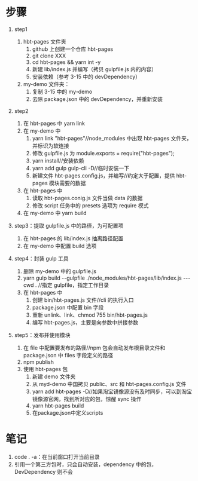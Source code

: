 # 步骤

1. step1

   1. hbt-pages 文件夹
      1. github 上创建一个仓库 hbt-pages
      2. git clone XXX
      3. cd hbt-pages && yarn int -y
      4. 新建 lib/index.js 并编写（拷贝 gulpfile.js 内的内容）
      5. 安装依赖（参考 3-15 中的 devDependency）
   2. my-demo 文件夹：
      1. 复制 3-15 中的 my-demo
      2. 去除 package.json 中的 devDependency，并重新安装

2. step2
   1. 在 hbt-pages 中 yarn link
   2. 在 my-demo 中
      1. yarn link "hbt-pages"//node_modules 中出现 hbt-pages 文件夹，并标识为软连接
      2. 修改 gulpfile.js 为 module.exports = require("hbt-pages");
      3. yarn install//安装依赖
      4. yarn add gulp gulp-cli -D//临时安装一下
      5. 新建文件 hbt-pages.config.js，并编写//约定大于配置，提供 hbt-pages 模块需要的数据
   3. 在 hbt-pages 中
      1. 读取 hbt-pages.conig.js 文件当做 data 的数据
      2. 修改 script 任务中的 presets 选项为 require 模式
   4. 在 my-demo 中 yarn build
3. step3：提取 gulpfile.js 中的路径，为可配置项
   1. 在 hbt-pages 的 lib/index.js 抽离路径配置
   2. 在 my-demo 中配置 build 选项
4. step4：封装 gulp 工具
   1. 删除 my-demo 中的 gulpfile.js
   2. yarn gulp build --gulpfile ./node_modules/hbt-pages/lib/index.js ---cwd . //指定 gulpfile，指定工作目录
   3. 在 hbt-pages 中
      1. 创建 bin/hbt-pages.js 文件//cli 的执行入口
      2. package.json 中配置 bin 字段
      3. 重新 unlink、link、chmod 755 bin/hbt-pages.js
      4. 编写 hbt-pages.js，主要是向参数中拼接参数
5. step5：发布并使用模块
   1. 在 file 中配置要发布的路径//npm 包会自动发布根目录文件和 package.json 中 files 字段定义的路径
   2. npm publish
   3. 使用 hbt-pages 包
      1. 新建 demo 文件夹
      2. 从 myd-demo 中国拷贝 public、src 和 hbt-pages.config.js 文件
      3. yarn add hbt-pages -D//如果淘宝镜像源没有及时同步，可以到淘宝镜像源官网，找到所对应的包，惊醒 sync 操作
      4. yarn hbt-pages build
      5. 在package.json中定义scripts
# 笔记

1. code . -a：在当前窗口打开当前目录
2. 引用一个第三方包时，只会自动安装，dependency 中的包，DevDependency 则不会
